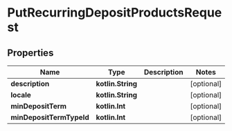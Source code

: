 
# PutRecurringDepositProductsRequest

## Properties
| Name | Type | Description | Notes |
| ------------ | ------------- | ------------- | ------------- |
| **description** | **kotlin.String** |  |  [optional] |
| **locale** | **kotlin.String** |  |  [optional] |
| **minDepositTerm** | **kotlin.Int** |  |  [optional] |
| **minDepositTermTypeId** | **kotlin.Int** |  |  [optional] |



